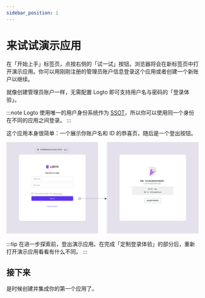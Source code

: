 ```yaml
---
sidebar_position: 1
---
```


# 来试试演示应用

在「开始上手」标签页，点按右侧的「试一试」按钮。浏览器将会在新标签页中打开演示应用。你可以用刚刚注册的管理员账户信息登录这个应用或者创建一个新账户以继续。

就像创建管理员账户一样，无需配置 Logto 即可支持用户名与密码的「登录体验」。

:::note
Logto 使用唯一的用户身份系统作为 [SSOT](https://en.wikipedia.org/wiki/Single_source_of_truth)，所以你可以使用同一个身份在不同的应用之间登录。
:::

这个应用本身很简单：一个展示你账户名和 ID 的恭喜页，随后是一个登出按钮。

![来试试演示应用](./assets/check-out-demo-app.png)

:::tip
在进一步探索前，登出演示应用。在完成「定制登录体验」的部分后，重新打开演示应用看看有什么不同。
:::

## 接下来

是时候创建并集成你的第一个应用了。
